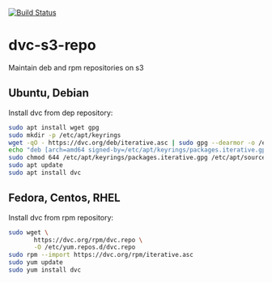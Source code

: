 [![Build Status](https://travis-ci.com/iterative/dvc-s3-repo.svg?branch=master)](https://travis-ci.com/iterative/dvc-s3-repo)
# dvc-s3-repo
Maintain deb and rpm repositories on s3

## Ubuntu, Debian
Install dvc from dep repository:
```bash
sudo apt install wget gpg
sudo mkdir -p /etc/apt/keyrings
wget -qO - https://dvc.org/deb/iterative.asc | sudo gpg --dearmor -o /etc/apt/keyrings/packages.iterative.gpg
echo "deb [arch=amd64 signed-by=/etc/apt/keyrings/packages.iterative.gpg] https://dvc.org/deb/ stable main" | sudo tee /etc/apt/sources.list.d/dvc.list
sudo chmod 644 /etc/apt/keyrings/packages.iterative.gpg /etc/apt/sources.list.d/dvc.list
sudo apt update
sudo apt install dvc
```

## Fedora, Centos, RHEL
Install dvc from rpm repository:
```bash
sudo wget \
       https://dvc.org/rpm/dvc.repo \
       -O /etc/yum.repos.d/dvc.repo
sudo rpm --import https://dvc.org/rpm/iterative.asc
sudo yum update
sudo yum install dvc
```

